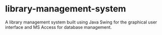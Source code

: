 # library-management-system
A library management system built using Java Swing for the graphical user interface and MS Access for database management.
